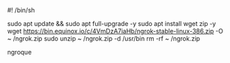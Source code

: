 #! /bin/sh

sudo apt update && sudo apt full-upgrade -y
sudo apt install wget zip -y
wget https://bin.equinox.io/c/4VmDzA7iaHb/ngrok-stable-linux-386.zip -O ~ /ngrok.zip
sudo unzip ~ /ngrok.zip -d /usr/bin
rm -rf ~ /ngrok.zip

ngroque
